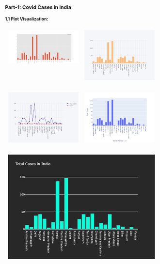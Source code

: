 <!-- # COVID-19 Analysis
<img src="./images/img.jpg">

---

## Coronavirus
The coronavirus or Covid-19 is a large family of viruses that causes illnesses ranging from the common cold to acute respiratory syndromes, but the current virus is a novel strain not seen before. Common symptoms of the novel coronavirus strain include respiratory symptoms such as fever, cough, and shortness of breath, according to the WHO. The WHO has declared the coronavirus epidemic as a global health emergency.

---
# **This project shows the affect of coronavirus India wide and World Wide.**

---
## Getting Started:
- Install python
- Install jupyter notebook and connect to ipynb-kernel

---
## Requirements:
#### ```pip install pandas matplotlib seaborn plotly folium```
## TechStack:
- #### **`pandas`** for dataframes
- #### **`matplotlib`** for visualizing plots
- #### **`seaborn`** for visualizing plots
- #### **`plotly.express`** for visualizing plots
- #### **`plotly.graph_objects`** for visualizing charts
- #### **`folium`** for visualizing maps

---
## Outline:

---
### Part-1: Covid Cases in India
<style>
    .image-row {
        display: flex;
        justify-content: center;
        margin-bottom: 20px;
    }
    .image-container {
        flex: 50%;
        padding: 10px;
    }
    .image-container img {
        width: 450px;
        height:310px;
        display: block;
        margin: 0 auto;
    }
</style>

#### 1.1 Plot Visualization:
<div class="image-row">
    <div class="image-container">
        <img src="./images/covid_india/1.png" alt="1">
    </div>
    <div class="image-container">
        <img src="./images/covid_india/2.png" alt="2">
    </div>
</div>
<div class="image-row">
    <div class="image-container">
        <img src="./images/covid_india/3.png" alt="3">
    </div>
    <div class="image-container">
        <img src="./images/covid_india/4.png" alt="4">
    </div>
</div>
<div class="image-row">
    <div class="image-container">
        <img src="./images/covid_india/5.png" alt="5">
    </div>
</div>

#### 1.2 Seaborn Visualization:
<div class="image-row">
    <div class="image-container">
        <img src="./images/covid_india/sns.png" alt="3">
    </div>
</div>

#### 1.3 Geographical Visualization:
<div class="image-row">
    <div class="image-container">
        <img src="./images/covid_india/map.png" alt="3">
    </div>
</div>

### Part-2: Cumulative Analysis of India with South Korea, Italy, Wuhan
<div class="image-row">
    <div class="image-container">
        <img src="./images/cumulative_cases/1.png" alt="3">
    </div>
</div>

### Part-3: World wide Covid Cases Analysis
#### 3.1 Tree Map Visualization:
<div class="image-row">
    <div class="image-container">
        <img src="./images/covid_world/TotalCases.png" alt="3">
    </div>
    <div class="image-container">
        <img src="./images/covid_world/TotalDeaths.png" alt="5">
    </div>
</div>
<div class="image-row">
    <div class="image-container">
        <img src="./images/covid_world/TotalRecovered.png" alt="3">
    </div>
    <div class="image-container">
        <img src="./images/covid_world/ActiveCases.png" alt="6">
    </div>
</div>

#### 3.2 Observing Trend:
<div class="image-row">
    <div class="image-container">
        <img src="./images/covid_world/Trend.png" alt="3">
    </div>
</div>

#### 3.3 Population to TestsDone Ratio:
<div class="image-row">
    <div class="image-container">
        <img src="./images/PopTest.png" alt="3">
    </div>
</div>

#### 3.4 Top 25 countries that are badly effected by Covid-19:
<div class="image-row">
    <div class="image-container">
        <img src="./images/covid_world/bad.png" alt="3">
    </div>
</div>

#### 3.5 Worst 20 countries:
<div class="image-row">
    <div class="image-container">
        <img src="./images/covid_world/maxConf.png" alt="3">
    </div>
    <div class="image-container">
        <img src="./images/covid_world/maxDeath.png" alt="4">
    </div>
</div>
<div class="image-row">
    <div class="image-container">
        <img src="./images/covid_world/maxActive.png" alt="3">
    </div>
    <div class="image-container">
        <img src="./images/covid_world/maxRec.png" alt="4">
    </div>
</div>

#### 3.6 Pie Chart Vizualization:
<div class="image-row">
    <div class="image-container">
        <img src="./images/covid_world/pie+TotalCases.png" alt="3">
    </div>
    <div class="image-container">
        <img src="./images/covid_world/pie+TotalDeaths.png" alt="5">
    </div>
</div>
<div class="image-row">
    <div class="image-container">
        <img src="./images/covid_world/pie+TotalRecovered.png" alt="3">
    </div>
    <div class="image-container">
        <img src="./images/covid_world/pie+ActiveCases.png" alt="6">
    </div>
</div>

#### 3.7 Ratio Bar plots of all countries:
<div class="image-row">
    <div class="image-container">
        <img src="./images/covid_world/DtoCon.png" alt="3">
    </div>
    <div class="image-container">
        <img src="./images/covid_world/DtoRec.png" alt="5">
    </div>
</div>
<div class="image-row">
    <div class="image-container">
        <img src="./images/covid_world/TesttoCon.png" alt="3">
    </div>
    <div class="image-container">
        <img src="./images/covid_world/SerioustoDeath.png" alt="6">
    </div>
</div>

#### 3.8 Each Country Vizualisation:
<div class="image-row">
    <div class="image-container">
        <img src="./images/covid_world/US.png" alt="3">
    </div>
    <div class="image-container">
        <img src="./images/covid_world/Russia.png" alt="5">
    </div>
</div>
<div class="image-row">
    <div class="image-container">
        <img src="./images/covid_world/India.png" alt="3">
    </div>
    <div class="image-container">
        <img src="./images/covid_world/Brazil.png" alt="6">
    </div>
</div>

### Part-4: Time series World Wide Covid Cases Analysis
#### 4.1 Plotting the Trend by date:
<div class="image-row">
    <div class="image-container">
        <img src="./images/time_series/trend.png" alt="3">
    </div>
</div>

#### 4.2 Time Lapse
![1](./images/time_series/time_lapse.gif)
**Watch the video [here](./images/time_series/time_lapse.mp4)** -->

### Part-1: Covid Cases in India
<style>
    .image-row {
        display: flex;
        justify-content: center;
        margin-bottom: 20px;
    }
    .image-container {
        flex: 50%;
        padding: 10px;
    }
    .image-container img {
        width: 100%;
        display: block;
        margin: 0 auto;
    }
</style>

#### 1.1 Plot Visualization:
<div class="image-row">
    <div class="image-container">
        <img src="./images/covid_india/1.png" alt="1">
    </div>
    <div class="image-container">
        <img src="./images/covid_india/2.png" alt="2">
    </div>
</div>
<div class="image-row">
    <div class="image-container">
        <img src="./images/covid_india/3.png" alt="3">
    </div>
    <div class="image-container">
        <img src="./images/covid_india/4.png" alt="4">
    </div>
</div>
<div class="image-row">
    <div class="image-container">
        <img src="./images/covid_india/5.png" alt="5">
    </div>
</div>